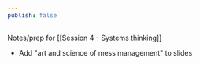 ```yaml
---
publish: false
---
```


Notes/prep for [[Session 4 - Systems thinking]]

- Add "art and science of mess management" to slides

